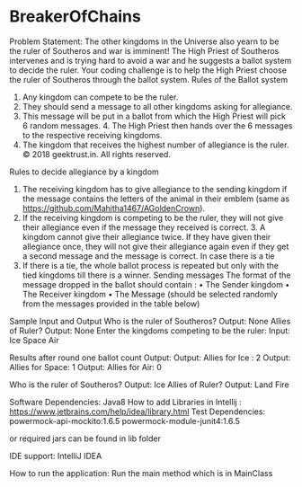 # BreakerOfChains

Problem Statement: 
The other kingdoms in the Universe also yearn to be the ruler of Southeros and war is imminent! The High Priest of Southeros
intervenes and is trying hard to avoid a war and he suggests a ballot system to decide the ruler.
Your coding challenge is to help the High Priest choose the ruler of Southeros through the ballot system.
Rules of the Ballot system
1. Any kingdom can compete to be the ruler. 
2. They should send a message to all other kingdoms asking for allegiance. 
3. This message will be put in a ballot from which the High Priest will pick 6 random messages.  4. The High Priest then hands over the 6 messages to the respective receiving kingdoms. 
5. The kingdom that receives the highest number of allegiance is the ruler.
© 2018 geektrust.in. All rights reserved.
 
Rules to decide allegiance by a kingdom
1. The receiving kingdom has to give allegiance to the sending kingdom if the message contains the letters of the animal in their emblem (same as https://github.com/Mahitha1467/AGoldenCrown).
2. If the receiving kingdom is competing to be the ruler, they will not give their allegiance even if the message they received is correct. 3. A kingdom cannot give their allegiance twice. If they have given their allegiance once, they will not give their allegiance again even
if they get a second message and the message is correct.  In case there is a tie
1. If there is a tie, the whole ballot process is repeated but only with the tied kingdoms till there is a winner. 
Sending messages
The format of the message dropped in the ballot should contain :
• The Sender kingdom
• The Receiver kingdom
• The Message (should be selected randomly from the messages provided in the table below)  

Sample Input and Output
Who is the ruler of Southeros? Output: None
Allies of Ruler?
Output: None
Enter the kingdoms competing to be the ruler: Input: Ice Space Air

Results after round one ballot count Output: 
Output: Allies for Ice : 2
Output: Allies for Space: 1 
Output: Allies for Air: 0

Who is the ruler of Southeros? 
Output: Ice
Allies of Ruler?
Output: Land Fire

Software Dependencies: Java8
How to add Libraries in Intellij : https://www.jetbrains.com/help/idea/library.html
Test Dependencies: 
powermock-api-mockito:1.6.5
powermock-module-junit4:1.6.5

or required jars can be found in lib folder

IDE support:  IntelliJ IDEA

How to run the application:
Run the main method which is in MainClass

